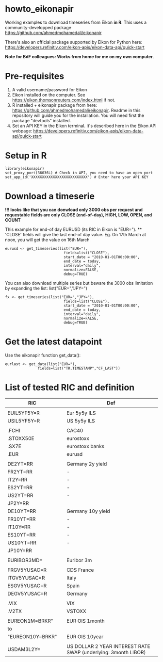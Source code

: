 # howto_eikonapir

Working examples to download timeseries from Eikon **in R**. This uses a community-developped package https://github.com/ahmedmohamedali/eikonapir

There's also an official package supported by Eikon for Python here: https://developers.refinitiv.com/eikon-apis/eikon-data-api/quick-start

**Note for BdF colleagues: Works from home for me on my own computer**. 

# Pre-requisites
1) A valid username/password for Eikon
2) Eikon installed on the computer. See https://eikon.thomsonreuters.com/index.html if not.
3) R installed + eikonapir package from here: https://github.com/ahmedmohamedali/eikonapir. Readme in this repository will guide you for the installation. You will need first the package "devtools" installed.
4) Set an API KEY in the Eikon terminal. It's described here in the Eikon API webpage: https://developers.refinitiv.com/eikon-apis/eikon-data-api/quick-start 

# Setup in R

```
library(eikonapir)
set_proxy_port(36036L) # Check in API, you need to have an open port
set_app_id('XXXXXXXXXXXXXXXXXXXXXXXXXX') # Enter here your API KEY
```

# Download a timeserie

**!!! looks like that you can donwload only 3000 obs per request and requestable fields are only  CLOSE (end-of-day), HIGH, LOW, OPEN, and COUNT**

This example for end-of day EURUSD (its RIC in Eikon is "EUR="). ** 'CLOSE' fields will give the last end-of day value. Eg. On 17th March at noon, you will get the value on 16th March 
```
eurusd <- get_timeseries(list("EUR="),
                           fields=list("CLOSE"), 
                           start_date = "2010-01-01T00:00:00", 
                           end_date = today,
                           interval="daily",
                           normalize=FALSE,
                           debug=TRUE)
```


You can also download multiple series but beware the 3000 obs limitation by expanding the list: list("EUR=","JPY=")

```
fx <- get_timeseries(list("EUR=","JPY="),
                           fields=list("CLOSE"), 
                           start_date = "2010-01-01T00:00:00", 
                           end_date = today,
                           interval="daily",
                           normalize=FALSE,
                           debug=TRUE)
```

# Get the latest datapoint

Use the eikonapir function get_data():

```
eurlast <- get_data(list("EUR="),
               fields=list("TR.TIMESTAMP","CF_LAST"))
```

# List of tested RIC and definition

| RIC               |  | Def                                                            |
|-------------------|--|----------------------------------------------------------------|
|                   |  |                                                                |
| EUIL5YF5Y=R       |  | Eur 5y5y ILS                                                   |
| USIL5YF5Y=R       |  | US 5y5y ILS                                                    |
|                   |  |                                                                |
| .FCHI             |  | CAC40                                                          |
| .STOXX50E         |  | eurostoxx                                                      |
| .SX7E             |  | eurostoxx banks                                               |
| .EUR              |  | eurusd                                                         |
|                   |  |                                                                |
| DE2YT=RR          |  | Germany 2y yield                                               |
| FR2YT=RR          |  | -                                                              |
| IT2Y=RR           |  | -                                                              |
| ES2YT=RR          |  | -                                                              |
| US2YT=RR          |  | -                                                              |
| JP2Y=RR           |  |                                                                |
| DE10YT=RR         |  | Germany 10y yield                                              |
| FR10YT=RR         |  | -                                                              |
| IT10Y=RR          |  | -                                                              |
| ES10YT=RR         |  | -                                                              |
| US10YT=RR         |  | -                                                              |
| JP10Y=RR          |  |                                                                |
|                   |  |                                                                |
| EURIBOR3MD=       |  | Euribor 3m                                                     |
|                   |  |                                                                |
| FRGV5YUSAC=R      |  | CDS France                                                     |
| ITGV5YUSAC=R      |  | Italy                                                          |
| ESGV5YUSAC=R      |  | Spain                                                          |
| DEGV5YUSAC=R      |  | Germany                                                        |
|                   |  |                                                                |
| .VIX              |  | VIX                                                            |
| .V2TX             |  | VSTOXX                                                         |
|                   |  |                                                                |
| EUREON1M=BRKR"    |  | EUR OIS 1month                                                 |
| to                |  |                                                                |
|  "EUREON10Y=BRKR" |  | EUR OIS 10year                                                 |
|                   |  |                                                                |
| USDAM3L2Y=        |  | US DOLLAR 2 YEAR INTEREST RATE SWAP (underlying: 3month LIBOR) |

